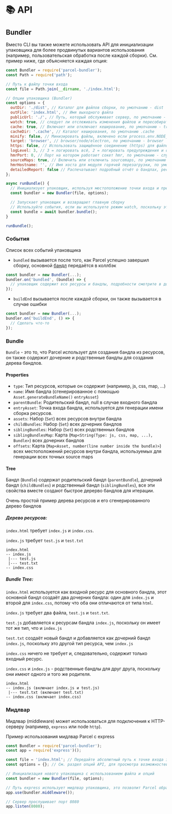 # 📚 API

## Bundler

Вместо CLI вы также можете использовать API для инициализации упаковщика для более продвинутых вариантов использования (например, пользовательская обработка после каждой сборки).
См. пример ниже, где объясняется каждая опция:

```Javascript
const Bundler = require('parcel-bundler');
const Path = require('path');

// Путь к файлу точки входа
const file = Path.join(__dirname, './index.html');

// Опции упаковщика (Bundler)
const options = {
  outDir: './dist', // Каталог для файлов сборки, по умолчанию - dist
  outFile: 'index.html', // Имя выходного файла
  publicUrl: './', // Путь, который обслуживает сервер, по умолчанию - '/'
  watch: true, // следует ли отслеживать изменения файлов и пересобирать их при изменении, по умолчанию - process.env.NODE_ENV !== 'production'
  cache: true, // Включает или отключает кеширование, по умолчанию - true
  cacheDir: '.cache', // Каталог кеширования, по умолчанию .cache
  minify: false, // Минизировать файлы, включено если process.env.NODE_ENV === 'production'
  target: 'browser', // browser/node/electron, по умолчанию - browser
  https: false, // Использовать защищённое соединение (https) для файлов, по умолчанию - false
  logLevel: 3, // 3 = логировать всё, 2 = логировать предупреждения и ошибки, 1 = логировать ошибки
  hmrPort: 0, // Порт на котором работает сокет hmr, по умолчанию - случайный свободный порт (0 в node.js определяет случайный свободный порт)
  sourceMaps: true, // Включить или отключить sourcemaps, по умолчанию включено (пока ещё не поддерживается в минифицированных сборках)
  hmrHostname: '', // Имя хоста для модуля горячей перезагрузки, по умолчанию - ''
  detailedReport: false // Распечатывает подробный отчёт о бандлах, ресурсах, размерах файлов и времени, по умолчанию - false, отчёты распечатываются, если watch отключен
};

async runBundle() {
  // Инициализует упаковщик, используя местоположение точки входа и предоставленные опции
  const bundler = new Bundler(file, options);

  // Запускает упаковщик и возвращает главную сборку
  // Используйте события, если вы используете режим watch, поскольку этот промис запускает только один раз, а не при каждой пересборки
  const bundle = await bundler.bundle();
}

runBundle();
```

### События

Список всех событий упаковщика

- `bundled` вызывается после того, как Parcel успешно завершил сборку, основной [бандл](#bundle) передаётся в коллбэк

```Javascript
const bundler = new Bundler(...);
bundler.on('bundled', (bundle) => {
  // упаковщик содержит все ресурсы и бандлы, подробности смотрите в документации
});
```

- `buildEnd` вызывается после каждой сборки, он также вызывается в случае ошибки

```Javascript
const bundler = new Bundler(...);
bundler.on('buildEnd', () => {
  // Сделать что-то
});
```

### Bundle

`Bundle` - это то, что Parcel использует для создания бандла из ресурсов, он также содержит дочерние и родственные бандлы для создания дерева бандлов.

#### Properties

- `type`: Тип ресурсов, которые он содержит (например, js, css, map, ...)
- `name`: Имя бандла (сгенерированное с помощью `Asset.generateBundleName()` `entryAsset`)
- `parentBundle`: Родительский бандл, null в случае входного бандла
- `entryAsset`: Точка входа бандла, используется для генерации имени сборка ресурсов.
- `assets`: Набор (`Set`) всех ресурсов внутри бандла
- `childBundles`: Набор (`Set`) всех дочерних бандлов
- `siblingBundles`: Набор (`Set`) всех родственных бандлов
- `siblingBundlesMap`: Карта (`Map<String(Type: js, css, map, ...), Bundle>`) всех дочерних бандлов
- `offsets`: Карта (`Map<Asset, number(line number inside the bundle)>`) всех местоположений ресурсов внутри бандла, используемых для генерации всех точных source maps

#### Tree

Бандл (`Bundle`) содержат родительский бандл (`parentBundle`), дочерний бандл (`childBundles`) и родственный бандл (`siblingBundles`), все эти свойства вместе создают быстрое дерерво бандлов для итерации.

Очень простой пример дерева ресурсов и его сгенерированного дерево бандлов

##### Дерево ресурсов:

`index.html` требует `index.js` и `index.css`.

`index.js` требует `test.js` и `test.txt`

```Text
index.html
-- index.js
 |--- test.js
 |--- test.txt
-- index.css
```

##### Bundle Tree:

`index.html` используется как входной ресурс для основного бандла, этот основной бандл создаёт два дочерних бандла: один для `index.js` и второй для `index.css`, потому что оба они отличаются от типа `html`.

`index.js` требует два файла, `test.js` и `test.txt`.

`test.js` добавляется к ресурсам бандла `index.js`, поскольку он имеет тот же тип, что и `index.js`

`test.txt` создаёт новый бандл и добавляется как дочерний бандл `index.js`, поскольку это другой тип ресурса, чем `index.js`

`index.css` ничего не требует и, следовательно, содержит только входный ресурс.

`index.css` и `index.js` - родственные бандлы для друг друга, поскольку они имеют одного и того же родителя.

```Text
index.html
-- index.js (включает index.js и test.js)
 |--- test.txt (включает test.txt)
-- index.css (включает index.css)
```

### Мидлвар

Мидлвар (middleware) может использоваться для подключения к HTTP-серверу (например, `express` или node `http`).

Пример использования мидлвар Parcel с express

```Javascript
const Bundler = require('parcel-bundler');
const app = require('express')();

const file = 'index.html'; // Передайте абсолютный путь к точке входа здесь
const options = {}; // См. раздел опций API, для просмотра возможностей

// Инициализация нового упаковщика с использованием файла и опций
const bundler = new Bundler(file, options);

// Путь express использует мидлвар упаковщика, это позволит Parcel обрабатывать каждый запрос к вашему серверу express
app.use(bundler.middleware());

// Сервер прослушивает порт 8080
app.listen(8080);
```
